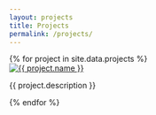 ```yaml
---
layout: projects
title: Projects
permalink: /projects/
---
```


<div class="projects">
  {% for project in site.data.projects %}
    <div class="project">
      <a href="{{ project.url }}" target="_blank">
        <img src="{{ project.image }}" alt="{{ project.name }}" class="project-image">
      </a>
      <div class="project-details">
        <p>{{ project.description }}</p>
      </div>
    </div>
  {% endfor %}
</div>
